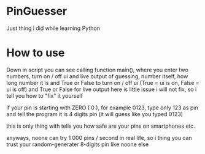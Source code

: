 # PinGuesser
Just thing i did while learning Python

# How to use

Down in script you can see calling function main(), where you enter two numbers, turn on / off ui and live output of guessing, number itself, how long number it is and True or False to turn on / off  ui (True = ui is on, False = ui is off) and True or False for live output
here is little issue i will not fix, so i tell you how to "fix" it yourself

if your pin is starting with ZERO ( 0 ), for example 0123, type only 123 as pin and tell the program it is 4 digits pin (it will guess like you typed 0123)

this is only thing with tells you how safe are your pins on smartphones etc.

anyways, noone can try 1 000 pins / second in real life, so i thing you can trust your random-generater 8-digits pin like noone else
